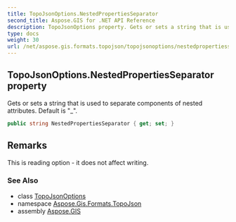 ```yaml
---
title: TopoJsonOptions.NestedPropertiesSeparator
second_title: Aspose.GIS for .NET API Reference
description: TopoJsonOptions property. Gets or sets a string that is used to separate components of nested attributes. Default is _
type: docs
weight: 30
url: /net/aspose.gis.formats.topojson/topojsonoptions/nestedpropertiesseparator/
---
```

## TopoJsonOptions.NestedPropertiesSeparator property

Gets or sets a string that is used to separate components of nested attributes. Default is "_".

```csharp
public string NestedPropertiesSeparator { get; set; }
```

## Remarks

This is reading option - it does not affect writing.

### See Also

* class [TopoJsonOptions](../)
* namespace [Aspose.Gis.Formats.TopoJson](../../topojsonoptions/)
* assembly [Aspose.GIS](../../../)


